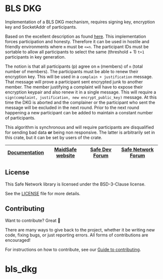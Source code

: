 # BLS DKG

Implementation of a BLS DKG mechanism, requires signing key, encryption key and SocketAddr of participants.

Based on the excellent description as found [here](https://github.com/dashpay/dips/blob/master/dip-0006/bls_m-of-n_threshold_scheme_and_dkg.md#distributed-key-generation-dkg-protocol). This implementation forces participation and honesty. Therefore it can be used in hostile and friendly environments where `m` must be `<=n`. The participant IDs must be sortable to allow all participants to select the same (threshold + 1) `t+1` participants in key generation.

The notion is that all participants (p) agree on `m` (members) of `n` (total number of members). The participants must be able to renew their encryption key. This will be used in a `complain + justification` message. That message will prove a participant sent encrypted junk to another member. The member justifying a complaint will have to expose their encryption keypair and also renew it in a single message. This will require a `sign(complaint, justification, new encrypt_public_key)` message. At this time the DKG is aborted and the complainer or the participant who sent the message will be excluded in the next round. Prior to the next round happening a new participant can be added to maintain a constant number of participants.

This algorithm is synchronous and will require participants are disqualified for sending bad data **or** being non responsive. The latter is arbitrarily set in this crate, but it can be set by users of the crate.

| [Documentation](https://maidsafe.github.io/bls_dkg/) | [MaidSafe website](https://maidsafe.net) | [Safe Dev Forum](https://forum.safedev.org) | [Safe Network Forum](https://safenetforum.org) |
|:----------------------------------------:|:----------------------------------------:|:-------------------------------------------:|:----------------------------------------------:|

## License

This Safe Network library is licensed under the BSD-3-Clause license.

See the [LICENSE](LICENSE) file for more details.

## Contributing

Want to contribute? Great :tada:

There are many ways to give back to the project, whether it be writing new code, fixing bugs, or just reporting errors. All forms of contributions are encouraged!

For instructions on how to contribute, see our [Guide to contributing](https://github.com/maidsafe/QA/blob/master/CONTRIBUTING.md).
# bls_dkg
